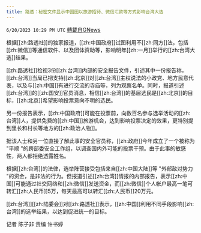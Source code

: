 ```yaml
---
title: 路透：秘密文件显示中国图以旅游招待、微信汇款等方式影响台湾大选
---
```

`6/20/2023 10:29 PM UTC` [轉載自GNews](https://gnews.org/articles/1400704)


根据[[zh:路透社]]的独家报道，[[zh:中国政府]]试图利用不[[zh:同方]]法，包括[[zh:微信]]等通信软件、以及团体资助等，影响明年[[zh:一月]]举行的[[zh:台湾大选]]结果。

[[zh:路透社]]检视3份[[zh:台湾]]内部的安全报告文件，引述其中一份报告称，[[zh:台湾]]当局已把支持[[zh:北京]]对[[zh:台湾]]主权说法的小政党、地方民意代表，以及与[[zh:中国]]有进行交流的寺庙等，列为观察名单。同时，报道引述[[zh:台湾]]的[[zh:国安]]官员消息，相信[[zh:台湾]]的基层选民是[[zh:北京]]的目标，[[zh:北京]]希望影响投票意向不明的选民。

另一份报告表示，[[zh:中国政府]]可能在投票前，向数百名参与选举活动的[[zh:台湾]]人，提供免费的[[zh:中国]]旅游机会，达到影响投票决定的效果，更特别提到里长和村长等地方的[[zh:政治人物]]。

据该人士和另一位直接了解此事的安全官员称，[[zh:政府]]今年成立了一个被称为 "平顺 "的跨部委安全工作组，以调查国内外可能的投票干预。由于此事的敏感性，两人都拒绝透露姓名。

根据[[zh:台湾]]的法律，选举阵营接受包括来自[[zh:中国大陆]]等 "外部敌对势力 "的资金，是非法的行为。但报道引述[[zh:台湾]]情报的内部报告，表示[[zh:中国]]可能通过社交网络和[[zh:微信]]发送资金，而[[zh:微信]]个人帐户最高一笔可转汇[[zh:人民币]]5万，每天最高可以转汇[[zh:人民币]]20万元。

[[zh:台湾]][[zh:陆委会]]对[[zh:路透社]]表示，[[zh:中国]]利用不同手段影响[[zh:台湾]]的选举结果，以达到促进统一的目标。

记者 陈子非 责编 许书婷

